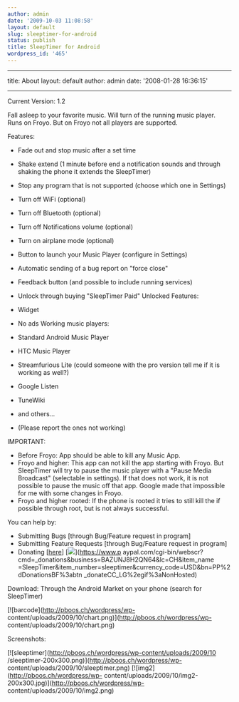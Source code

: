 ```yaml
---
author: admin
date: '2009-10-03 11:08:58'
layout: default
slug: sleeptimer-for-android
status: publish
title: SleepTimer for Android
wordpress_id: '465'
---
```


---
title: About
layout: default
author: admin
date: '2008-01-28 16:36:15'

---

Current Version: 1.2

Fall asleep to your favorite music. Will turn of the running music player.
Runs on Froyo. But on Froyo not all players are supported.

Features:

  * Fade out and stop music after a set time
  * Shake extend (1 minute before end a notification sounds and through shaking the phone it extends the SleepTimer)
  * Stop any program that is not supported (choose which one in Settings)
  * Turn off WiFi (optional)
  * Turn off Bluetooth (optional)
  * Turn off Notifications volume (optional)
  * Turn on airplane mode (optional)
  * Button to launch your Music Player (configure in Settings)
  * Automatic sending of a bug report on "force close"
  * Feedback button (and possible to include running services)
  * Unlock through buying "SleepTimer Paid"
Unlocked Features:

  * Widget
  * No ads
Working music players:

  * Standard Android Music Player
  * HTC Music Player
  * Streamfurious Lite (could someone with the pro version tell me if it is working as well?)
  * Google Listen
  * TuneWiki
  * and others...
  * (Please report the ones not working)

IMPORTANT:

  * Before Froyo: App should be able to kill any Music App.
  * Froyo and higher: This app can not kill the app starting with Froyo. But SleepTimer will try to pause the music player with a "Pause Media Broadcast" (selectable in settings). If that does not work, it is not possible to pause the music off that app. Google made that impossible for me with some changes in Froyo.
  * Froyo and higher rooted: If the phone is rooted it tries to still kill the if possible through root, but is not always successful.

You can help by:

  * Submitting Bugs [through Bug/Feature request in program]
  * Submitting Feature Requests [through Bug/Feature request in program]
  * Donating [[here](https://www.paypal.com/cgi-bin/webscr?cmd=_donations&business=BAZUNJ8H2QN64&lc=CH&item_name=SleepTimer&item_number=sleeptimer&currency_code=USD&bn=PP%2dDonationsBF%3abtn_donateCC_LG%2egif%3aNonHosted)]
[![](https://www.paypal.com/en_US/CH/i/btn/btn_donateCC_LG.gif)](https://www.p
aypal.com/cgi-bin/webscr?cmd=_donations&business=BAZUNJ8H2QN64&lc=CH&item_name
=SleepTimer&item_number=sleeptimer&currency_code=USD&bn=PP%2dDonationsBF%3abtn
_donateCC_LG%2egif%3aNonHosted)

Download: Through the Android Market on your phone (search for SleepTimer)

[![barcode](http://pboos.ch/wordpress/wp-
content/uploads/2009/10/chart.png)](http://pboos.ch/wordpress/wp-
content/uploads/2009/10/chart.png)

Screenshots:

[![sleeptimer](http://pboos.ch/wordpress/wp-content/uploads/2009/10
/sleeptimer-200x300.png)](http://pboos.ch/wordpress/wp-
content/uploads/2009/10/sleeptimer.png) [![img2](http://pboos.ch/wordpress/wp-
content/uploads/2009/10/img2-200x300.jpg)](http://pboos.ch/wordpress/wp-
content/uploads/2009/10/img2.png)


